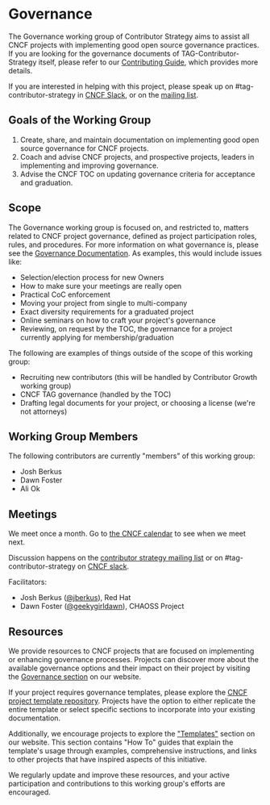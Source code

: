# Governance

The Governance working group of Contributor Strategy aims to assist all CNCF projects with implementing good open source governance practices.  If you are looking for the governance documents of TAG-Contributor-Strategy itself, please refer to our [Contributing Guide](/CONTRIBUTING.md), which provides more details.

If you are interested in helping with this project, please speak up on #tag-contributor-strategy in [CNCF Slack](https://cloud-native.slack.com/archives/CT6CWS1JN), or on the [mailing list](https://lists.cncf.io/g/cncf-tag-contributor-strategy).

## Goals of the Working Group

1. Create, share, and maintain documentation on implementing good open source governance for CNCF projects.
2. Coach and advise CNCF projects, and prospective projects, leaders in implementing and improving governance.
3. Advise the CNCF TOC on updating governance criteria for acceptance and graduation.

## Scope

The Governance working group is focused on, and restricted to, matters related to CNCF project governance, defined as project participation roles, rules, and procedures.  For more information on what governance is, please see the [Governance Documentation](https://contribute.cncf.io/maintainers/governance/). As examples, this would include issues like:

* Selection/election process for new Owners
* How to make sure your meetings are really open
* Practical CoC enforcement
* Moving your project from single to multi-company
* Exact diversity requirements for a graduated project
* Online seminars on how to craft your project's governance
* Reviewing, on request by the TOC, the governance for a project currently applying for membership/graduation

The following are examples of things outside of the scope of this working group:

* Recruiting new contributors (this will be handled by Contributor Growth working group)
* CNCF TAG governance (handled by the TOC)
* Drafting legal documents for your project, or choosing a license (we're not attorneys)

## Working Group Members

The following contributors are currently "members" of this working group:

* Josh Berkus
* Dawn Foster
* Ali Ok

## Meetings

We meet once a month.
Go to [the CNCF calendar](https://tockify.com/cncf.public.events/monthly?search=Governance+WG) to see when we meet next.

Discussion happens on the [contributor strategy mailing list](https://lists.cncf.io/g/cncf-tag-contributor-strategy) or on #tag-contributor-strategy on [CNCF slack](https://slack.cncf.io/).

Facilitators:

* Josh Berkus ([@jberkus](https://github.com/jberkus)), Red Hat
* Dawn Foster ([@geekygirldawn](https://github.com/geekygirldawn)), CHAOSS Project

## Resources

We provide resources to CNCF projects that are focused on implementing or enhancing governance processes. Projects can discover more about the available governance options and their impact on their project by visiting the [Governance section](https://contribute.cncf.io/maintainers/governance/) on our website.

If your project requires governance templates, please explore the [CNCF project template repository](https://github.com/cncf/project-template). Projects have the option to either replicate the entire template or select specific sections to incorporate into your existing documentation.

Additionally, we encourage projects to explore the ["Templates"](https://contribute.cncf.io/maintainers/templates/) section on our website. This section contains "How To" guides that explain the template's usage through examples, comprehensive instructions, and links to other projects that have inspired aspects of this initiative.

We regularly update and improve these resources, and your active participation and contributions to this working group's efforts are encouraged.
